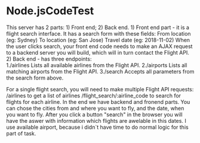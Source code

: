 # Node.jsCodeTest
This server has 2 parts: 1) Front end; 2) Back end. 
    1) Front end part - it is a flight search interface.
 It has a search form with these fields:  From location (eg: Sydney) To location (eg: San Jose) 
 Travel date (eg: 2018-11-02)  When the user clicks search, your front end code needs to make an AJAX request 
 to a backend server you will build, which will in turn contact the Flight API. 
    2) Back end - has three endpoints:  
 1./airlines Lists all available airlines from the Flight API. 
 2./airports Lists all matching airports from the Flight API. 
 3./search Accepts all parameters from the search form above.  
 
 For a single flight search, you will need to make multiple Flight API requests:  
 /airlines to get a list of airlines 
 /flight_search/:airline_code to search for flights for each airline.
In the end we have backend and fronend parts. You can chose the cities from and where you want to fly, and the date, when you want to fly. After you click a button "search" in the browser you will have the aswer with information which flights are awelable in this dates. I use available airport, because i didn`t have time to do normal logic for this part of task. 
